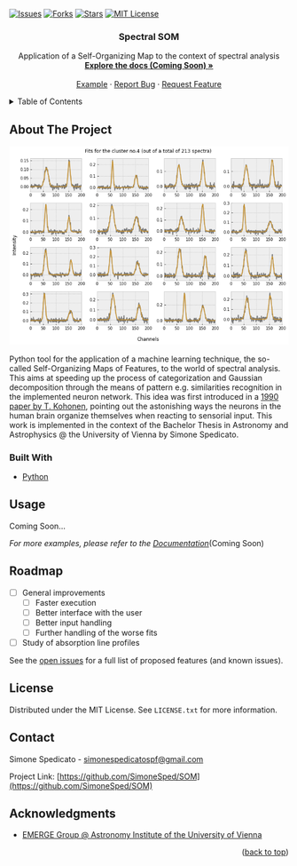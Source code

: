 <div id="top"></div>
<!-- PROJECT SHIELDS -->
<!--
*** I'm using markdown "reference style" links for readability.
*** Reference links are enclosed in brackets [ ] instead of parentheses ( ).
*** See the bottom of this document for the declaration of the reference variables
*** for contributors-url, forks-url, etc. This is an optional, concise syntax you may use.
*** https://www.markdownguide.org/basic-syntax/#reference-style-links
-->

[![Issues][issues-shield]][issues-url]
[![Forks][forks-shield]][forks-url]
[![Stars][stars-shield]][stars-url]
[![MIT License][license-shield]][license-url]

<div align="center">

<h3 align="center">Spectral SOM</h3>

  <p align="center">
    Application of a Self-Organizing Map to the context of spectral analysis
    <br />
    <a href="https://github.com/github_username/repo_name"><strong>Explore the docs (Coming Soon) »</strong></a>
    <br />
    <br />
    <a href="#usage">Example</a>
    ·
    <a href="https://github.com/SimoneSped/SOM/issues">Report Bug</a>
    ·
    <a href="https://github.com/SimoneSped/SOM/issues">Request Feature</a>
  </p>
</div>
<!-- TABLE OF CONTENTS -->
<details>
  <summary>Table of Contents</summary>
  <ol>
    <li>
      <a href="#about-the-project">About The Project</a>
      <ul>
        <li><a href="#built-with">Built With</a></li>
      </ul>
    </li>
    <!--<li>
      <a href="#getting-started">Getting Started</a>
      <ul>
        <li><a href="#prerequisites">Prerequisites</a></li>
        <li><a href="#installation">Installation</a></li>
      </ul>
    </li>-->
    <li><a href="#usage">Example</a></li>
    <li><a href="#roadmap">Roadmap</a></li>
    <!--<li><a href="#contributing">Contributing</a></li>-->
    <li><a href="#license">License</a></li>
    <li><a href="#contact">Contact</a></li>
    <li><a href="#acknowledgments">Acknowledgments</a></li>
  </ol>
</details>

<!-- ABOUT THE PROJECT -->

## About The Project

<div align="center">
  <a href="https://github.com/SimoneSped/SOM/">
    <img src="figures/fits.png" alt="Logo">
  </a>
</div>

Python tool for the application of a machine learning technique, the so-called Self-Organizing Maps of Features, to the world of spectral analysis. This aims at speeding up the process of categorization and Gaussian decomposition through the means of pattern e.g. similarities recognition in the implemented neuron network. This idea was first introduced in a <a href=https://ieeexplore.ieee.org/abstract/document/58325> 1990 paper by T. Kohonen</a>, pointing out the astonishing ways the neurons in the human brain organize themselves when reacting to sensorial input. This work is implemented in the context of the Bachelor Thesis in Astronomy and Astrophysics @ the University of Vienna by Simone Spedicato.

### Built With

* [Python](https://www.python.org/)



<!--## Getting Started

This is an example of how you may give instructions on setting up your project locally.
To get a local copy up and running follow these simple example steps.

### Prerequisites

This is an example of how to list things you need to use the software and how to install them.
* npm
  ```sh
  npm install npm@latest -g
  
  ### Installation

1. Get a free API Key at [https://example.com](https://example.com)
2. Clone the repo
   ```sh
   git clone https://github.com/github_username/repo_name.git
   ```
3. Install NPM packages
   ```sh
   npm install
   ```
4. Enter your API in `config.js`
   ```js
   const API_KEY = 'ENTER YOUR API';
   ```

<p align="right">(<a href="#top">back to top</a>)</p>-->

<!-- USAGE EXAMPLES -->

## Usage

Coming Soon...

_For more examples, please refer to the [Documentation](https://example.com)_(Coming Soon)


<!-- ROADMAP -->

## Roadmap

- [ ] General improvements  
    - [ ] Faster execution
    - [ ] Better interface with the user
    - [ ] Better input handling
    - [ ] Further handling of the worse fits
- [ ] Study of absorption line profiles

See the [open issues](https://github.com/SimoneSped/SOM/issues) for a full list of proposed features (and known issues).



<!-- CONTRIBUTING 

## Contributing

Contributions are what make the open source community such an amazing place to learn, inspire, and create. Any contributions you make are **greatly appreciated**.

If you have a suggestion that would make this better, please fork the repo and create a pull request. You can also simply open an issue with the tag "enhancement".
Don't forget to give the project a star! Thanks again!

1. Fork the Project
2. Create your Feature Branch (`git checkout -b feature/AmazingFeature`)
3. Commit your Changes (`git commit -m 'Add some AmazingFeature'`)
4. Push to the Branch (`git push origin feature/AmazingFeature`)
5. Open a Pull Request

<p align="right">(<a href="#top">back to top</a>)</p>-->



<!-- LICENSE -->

## License

Distributed under the MIT License. See `LICENSE.txt` for more information.



<!-- CONTACT -->

## Contact

Simone Spedicato - simonespedicatospf@gmail.com

Project Link: [https://github.com/SimoneSped/SOM](https://github.com/SimoneSped/SOM)



<!-- ACKNOWLEDGMENTS -->

## Acknowledgments

* [EMERGE Group @ Astronomy Institute of the University of Vienna](https://emerge.univie.ac.at/)

<p align="right">(<a href="#top">back to top</a>)</p>

[forks-shield]: https://img.shields.io/github/forks/SimoneSped/SOM
[forks-url]: https://github.com/github_username/repo_name/network/members
[issues-shield]: https://img.shields.io/github/issues/SimoneSped/SOM
[issues-url]: https://github.com/SimoneSped/SOM/issues
[stars-shield]: https://img.shields.io/github/stars/SimoneSped/SOM
[stars-url]: https://github.com/github_username/repo_name/stargazers
[license-shield]: https://img.shields.io/github/license/SimoneSped/SOM
[license-url]: https://github.com/github_username/repo_name/blob/master/LICENSE.txt
[fits-screenshot]: figures/fits.png
